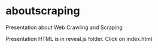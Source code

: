 aboutscraping
=============

Presentation about Web Crawling and Scraping

Presentation HTML is in reveal.js folder. Click on index.html
